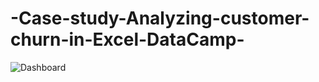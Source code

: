 # -Case-study-Analyzing-customer-churn-in-Excel-DataCamp-
![Dashboard](https://github.com/shroukMohamedAlaa/-Case-study-Analyzing-customer-churn-in-Excel-DataCamp-/assets/101405248/157dce08-bdc5-4947-af70-f895bc178a21)
